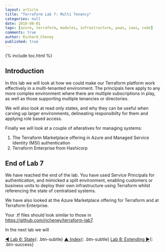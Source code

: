 ```yaml
---
layout: article
title: "Terraform Lab 7: Multi Tenancy"
categories: null
date: 2018-08-01
tags: [azure, terraform, modules, infrastructure, paas, iaas, code]
comments: true
author: Richard_Cheney
published: true
---
```


{% include toc.html %}

## Introduction

In this lab we will look at how we could make our Terraform platform work effectively in a multi-tenanted environment.  The principals here apply to any more complex environment where there are multiple subscriptions in play, as well as those supporting multiple tenancies or directories.

We will also look at read only states, and why they can be useful when carving up larger environments, delineating responsibilty for them and applying role based access.

Finally we will look at a couple of alteratives for managing systems:

1. The Terraform Marketplace offering in Azure and Managed Service Identity (MSI) authentication
2. Terraform Enterprise from Hashicorp

## End of Lab 7

We have reached the end of the lab. You have used Service Principals for authentication, and mimicked a split environment, enabling customers or business units to deploy their own infrastructure using Terraform whilst referencing the state of centralised systems.

We have also looked at the Azure Marketplace offering for Terraform and at Terraform Enterprise.

Your .tf files should look similar to those in <https://github.com/richeney/terraform-lab7>.

In the next lab we will

[◄ Lab 6: State](../lab6){: .btn-subtle} [▲ Index](../#lab-contents){: .btn-subtle} [Lab 8: Extending ►](../lab8){: .btn-success}